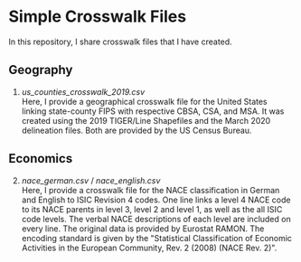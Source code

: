 # Simple Crosswalk Files
In this repository, I share crosswalk files that I have created. 

## Geography
1. *us_counties_crosswalk_2019.csv* \
    Here, I provide a geographical crosswalk file for the United States linking state-county FIPS with respective CBSA, CSA,        and MSA. It was created using the 2019 TIGER/Line Shapefiles and the March 2020 delineation files. Both are provided by the US Census Bureau.


## Economics
2. *nace_german.csv* / *nace_english.csv* \
    Here, I provide a crosswalk file for the NACE classification in German and English to ISIC Revision 4 codes. One line links a level 4 NACE code to its NACE parents in level 3, level 2 and level 1, as well as the all ISIC code levels. The verbal NACE descriptions of each level are included on every line. The original data is provided by Eurostat RAMON. The encoding standard is given by the "Statistical Classification of Economic Activities in the European Community, Rev. 2 (2008) (NACE Rev. 2)".
